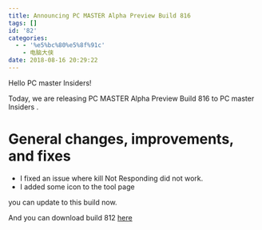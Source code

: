 ```yaml
---
title: Announcing PC MASTER Alpha Preview Build 816
tags: []
id: '82'
categories:
  - - '%e5%bc%80%e5%8f%91c'
    - 电脑大侠
date: 2018-08-16 20:29:22
---
```


Hello PC master Insiders!

Today, we are releasing PC MASTER Alpha Preview Build 816 to PC master Insiders .

# **General changes, improvements, and fixes**

*   I fixed an issue where kill Not Responding did not work.
*   I added some icon to the tool page

  
you can update to this build now.  
  
And you can download build 812 [here](https://1drv.ws/u/s!AuJGwXeVs2O9l_w61puNahRRZo6lOQ)